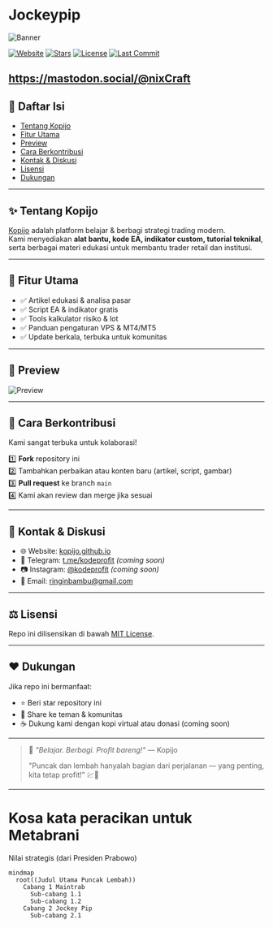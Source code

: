 # Jockeypip

![Banner](https://jockeypip.github.io/assets/banner.png)

[![Website](https://img.shields.io/badge/Website-Visit-0A66C2?logo=githubpages&logoColor=white)](https://jockeypip.github.io/)
[![Stars](https://img.shields.io/github/stars/kodeprofit/kopijo.github.io?style=social)](https://github.com/kopijo/kopijo.github.io/stargazers)
[![License](https://img.shields.io/github/license/kodeprofit/kodeprofit.github.io)](https://github.com/kopijo/kopijo.github.io/blob/main/LICENSE)
[![Last Commit](https://img.shields.io/github/last-commit/kopijo/kopijo.github.io)](https://github.com/kopijo/kopijo.github.io/commits/main)

https://mastodon.social/@nixCraft
---

## 📄 Daftar Isi

- [Tentang Kopijo](#tentang-kopijo)
- [Fitur Utama](#fitur-utama)
- [Preview](#preview)
- [Cara Berkontribusi](#cara-berkontribusi)
- [Kontak & Diskusi](#kontak--diskusi)
- [Lisensi](#lisensi)
- [Dukungan](#dukungan)

---

## ✨ Tentang Kopijo

[Kopijo](https://kopijo.github.io/) adalah platform belajar & berbagi strategi trading modern.  
Kami menyediakan **alat bantu, kode EA, indikator custom, tutorial teknikal**, serta berbagai materi edukasi untuk membantu trader retail dan institusi.

---

## 🧰 Fitur Utama

- ✅ Artikel edukasi & analisa pasar
- ✅ Script EA & indikator gratis
- ✅ Tools kalkulator risiko & lot
- ✅ Panduan pengaturan VPS & MT4/MT5
- ✅ Update berkala, terbuka untuk komunitas

---

## 🌄 Preview

![Preview](https://kopijo.github.io/assets/preview.png)

---

## 🤝 Cara Berkontribusi

Kami sangat terbuka untuk kolaborasi!  

1️⃣ **Fork** repository ini  
2️⃣ Tambahkan perbaikan atau konten baru (artikel, script, gambar)  
3️⃣ **Pull request** ke branch `main`  
4️⃣ Kami akan review dan merge jika sesuai

---

## 💬 Kontak & Diskusi

- 🌐 Website: [kopijo.github.io](https://kopijo.github.io/)
- 💬 Telegram: [t.me/kodeprofit](https://t.me/kodeprofit) *(coming soon)*
- 📷 Instagram: [@kodeprofit](https://instagram.com/kodeprofit) *(coming soon)*
- 📧 Email: ringinbambu@gmail.com

---

## ⚖️ Lisensi

Repo ini dilisensikan di bawah [MIT License](https://github.com/kopijo/kopijo.github.io/blob/main/LICENSE).

---

## ❤️ Dukungan

Jika repo ini bermanfaat:

- ⭐ Beri star repository ini
- 🔗 Share ke teman & komunitas
- ☕ Dukung kami dengan kopi virtual atau donasi (coming soon)

---

> 🚀 *"Belajar. Berbagi. Profit bareng!"* — Kopijo
>
> "Puncak dan lembah hanyalah bagian dari perjalanan — yang penting, kita tetap profit!" 💹🚀
>

---

# Kosa kata peracikan untuk Metabrani

Nilai strategis (dari Presiden Prabowo)

```mermaid
mindmap
  root((Judul Utama Puncak Lembah))
    Cabang 1 Maintrab
      Sub-cabang 1.1
      Sub-cabang 1.2
    Cabang 2 Jockey Pip
      Sub-cabang 2.1
```


